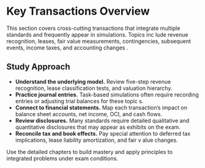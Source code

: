 # Key Transactions Overview

This section covers cross-cutting transactions that integrate multiple standards and frequently appear in simulations. Topics inc
lude revenue recognition, leases, fair value measurements, contingencies, subsequent events, income taxes, and accounting changes
.

## Study Approach

- **Understand the underlying model.** Review five-step revenue recognition, lease classification tests, and valuation hierarchy.
- **Practice journal entries.** Task-based simulations often require recording entries or adjusting trial balances for these topic
  s.
- **Connect to financial statements.** Map each transaction’s impact on balance sheet accounts, net income, OCI, and cash flows.
- **Review disclosures.** Many standards require detailed qualitative and quantitative disclosures that may appear as exhibits on
  the exam.
- **Reconcile tax and book effects.** Pay special attention to deferred tax implications, lease liability amortization, and fair v
  alue changes.

Use the detailed chapters to build mastery and apply principles to integrated problems under exam conditions.
